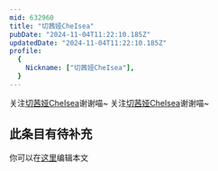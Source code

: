 ```yaml
---
mid: 632960
title: "切茜娅CheIsea"
pubDate: "2024-11-04T11:22:10.185Z"
updatedDate: "2024-11-04T11:22:10.185Z"
profile:
  {
    Nickname: ["切茜娅CheIsea"],
  }
---
```


关注[切茜娅CheIsea](https://space.bilibili.com/632960)谢谢喵~ 关注[切茜娅CheIsea](https://space.bilibili.com/632960)谢谢喵~

## 此条目有待补充
你可以在[这里](https://github.com/Yuhanawa/VTuber.ICU-Content/edit/master/v/切茜娅CheIsea/index.md)编辑本文
